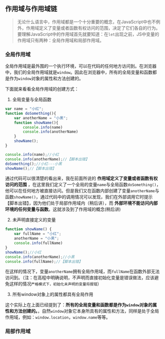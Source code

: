 ## 作用域与作用域链

> 无论什么语言中，作用域都是一个十分重要的概念，在JavaScript中也不例外，作用域定义了变量或者函数有权访问的范围，决定了它们各自的行为。要理解JavaScript中的作用域首先就要知道：在`let`出现之前，JS中变量的作用域只有两种：全局作用域和局部作用域。
> 


### 全局作用域

全局作用域是最外围的一个执行环境，可以在代码的任何地方访问到。在浏览器中，我们的全局作用域就是`window`。因此在浏览器中，所有的全局变量和函数都是作为`window`对象的属性和方法创建的。

下面就来看看全局作用域的创建方式：

1. 全局变量与全局函数

```js
var name = "小红";
function doSomething(){
    var anotherName = "小黑";
    function showName(){
        console.info(name)
        console.info(anotherName)
    }
    showName();
}

console.info(name);//小红
console.info(anotherName);//【脚本出错】
doSomething();//小红---小黑
showName();//【脚本出错】
```
通过代码可以很清楚的看出来，我在前面所说的 **作用域定义了变量或者函数有权访问的范围** ，在这里我们定义了一个全局的变量`name`与全局函数`doSomething()`，他可以在任何地方被直接访问。但是我们又在函数内部创建了变量`anotherName`与函数`showName()`，通过代码中的调用情况可以发现，我们在外部调用它时提示【脚本出错】，因为他们处于局部作用域内（稍后讲），而 **外部环境不能访问内部环境的任何变量与函数**。这就涉及到了作用域的概念(稍后讲)

2. 未声明直接定义的变量

```js
function showName() {
    var fullName = "小红";
    anotherName = "小黑";
    console.info(fullName)
}
showName();//小红
console.info(anotherName);//小黑
console.info(fullName);//【脚本出错】
```
在这样的情况下，变量`anotherName`拥有全局作用域，而`fullName`在函数外部无法访问到。（注：在高程中明确说明，不声明而直接初始化变量是错误做法，应该避免这样的情况`严格模式下，初始化未声明的变量将报错`）

3. 所有window对象上的属性都具有全局作用

这个实际上在上面已经提到了：**所有的全局变量和函数都是作为`window`对象的属性和方法创建的。**，自然`window`对象它本身所具有的属性和方法，同样是处于全局作用域，例如：`window.location`，`window.name`等等。

### 局部作用域


